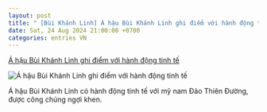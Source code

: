 ```yaml
---
layout: post
title: " [Bùi Khánh Linh] Á hậu Bùi Khánh Linh ghi điểm với hành động tinh tế"
date: Sat, 24 Aug 2024 21:00:00 +0700
categories: entries VN
---
```

[Á hậu Bùi Khánh Linh ghi điểm với hành động tinh tế](https://www.saostar.vn/nguoi-mau-hoa-hau/a-hau-bui-khanh-linh-ghi-diem-voi-hanh-dong-tinh-te-202408250639139799.html)

![Á hậu Bùi Khánh Linh ghi điểm với hành động tinh tế](https://ss-images.saostar.vn/fb1200png_2/2024/8/25/pc/1724527666964/3zenjtsv7z1-ctbhugc7v72-kui91t13go3.jpg/fbsscover.png)

Á hậu Bùi Khánh Linh có hành động tinh tế với mỹ nam Đảo Thiên Đường, được công chúng ngợi khen.

